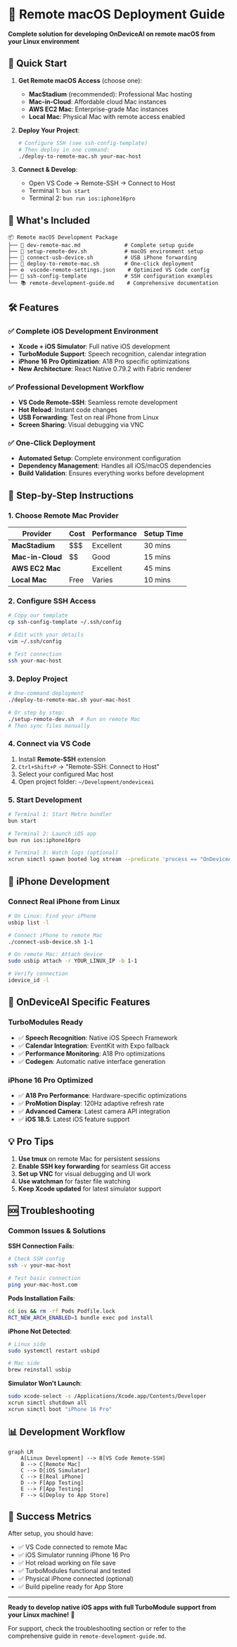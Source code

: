 # 🍎 Remote macOS Deployment Guide

**Complete solution for developing OnDeviceAI on remote macOS from your Linux environment**

## 🎯 Quick Start

1. **Get Remote macOS Access** (choose one):
   - **MacStadium** (recommended): Professional Mac hosting
   - **Mac-in-Cloud**: Affordable cloud Mac instances  
   - **AWS EC2 Mac**: Enterprise-grade Mac instances
   - **Local Mac**: Physical Mac with remote access enabled

2. **Deploy Your Project**:
   ```bash
   # Configure SSH (see ssh-config-template)
   # Then deploy in one command:
   ./deploy-to-remote-mac.sh your-mac-host
   ```

3. **Connect & Develop**:
   - Open VS Code → Remote-SSH → Connect to Host
   - Terminal 1: `bun start`
   - Terminal 2: `bun run ios:iphone16pro`

## 📁 What's Included

```
📦 Remote macOS Development Package
├── 📄 dev-remote-mac.md              # Complete setup guide
├── 🔧 setup-remote-dev.sh            # macOS environment setup
├── 📱 connect-usb-device.sh          # USB iPhone forwarding
├── 🚀 deploy-to-remote-mac.sh        # One-click deployment
├── ⚙️  vscode-remote-settings.json    # Optimized VS Code config
├── 🔑 ssh-config-template            # SSH configuration examples
└── 📚 remote-development-guide.md    # Comprehensive documentation
```

## 🛠 Features

### ✅ Complete iOS Development Environment
- **Xcode + iOS Simulator**: Full native iOS development
- **TurboModule Support**: Speech recognition, calendar integration
- **iPhone 16 Pro Optimization**: A18 Pro specific optimizations
- **New Architecture**: React Native 0.79.2 with Fabric renderer

### ✅ Professional Development Workflow
- **VS Code Remote-SSH**: Seamless remote development
- **Hot Reload**: Instant code changes
- **USB Forwarding**: Test on real iPhone from Linux
- **Screen Sharing**: Visual debugging via VNC

### ✅ One-Click Deployment
- **Automated Setup**: Complete environment configuration
- **Dependency Management**: Handles all iOS/macOS dependencies
- **Build Validation**: Ensures everything works before development

## 🚀 Step-by-Step Instructions

### 1. Choose Remote Mac Provider

| Provider | Cost | Performance | Setup Time |
|----------|------|-------------|------------|
| **MacStadium** | $$$ | Excellent | 30 mins |
| **Mac-in-Cloud** | $$ | Good | 15 mins |
| **AWS EC2 Mac** | $$$$ | Excellent | 45 mins |
| **Local Mac** | Free | Varies | 10 mins |

### 2. Configure SSH Access

```bash
# Copy our template
cp ssh-config-template ~/.ssh/config

# Edit with your details
vim ~/.ssh/config

# Test connection
ssh your-mac-host
```

### 3. Deploy Project

```bash
# One-command deployment
./deploy-to-remote-mac.sh your-mac-host

# Or step by step:
./setup-remote-dev.sh  # Run on remote Mac
# Then sync files manually
```

### 4. Connect via VS Code

1. Install **Remote-SSH** extension
2. `Ctrl+Shift+P` → "Remote-SSH: Connect to Host"
3. Select your configured Mac host
4. Open project folder: `~/Development/ondeviceai`

### 5. Start Development

```bash
# Terminal 1: Start Metro bundler
bun start

# Terminal 2: Launch iOS app
bun run ios:iphone16pro

# Terminal 3: Watch logs (optional)
xcrun simctl spawn booted log stream --predicate 'process == "OnDeviceAI"'
```

## 📱 iPhone Development

### Connect Real iPhone from Linux

```bash
# On Linux: Find your iPhone
usbip list -l

# Connect iPhone to remote Mac
./connect-usb-device.sh 1-1

# On remote Mac: Attach device
sudo usbip attach -r YOUR_LINUX_IP -b 1-1

# Verify connection
idevice_id -l
```

## 🎯 OnDeviceAI Specific Features

### TurboModules Ready
- ✅ **Speech Recognition**: Native iOS Speech Framework
- ✅ **Calendar Integration**: EventKit with Expo fallback  
- ✅ **Performance Monitoring**: A18 Pro optimizations
- ✅ **Codegen**: Automatic native interface generation

### iPhone 16 Pro Optimized
- ✅ **A18 Pro Performance**: Hardware-specific optimizations
- ✅ **ProMotion Display**: 120Hz adaptive refresh rate
- ✅ **Advanced Camera**: Latest camera API integration
- ✅ **iOS 18.5**: Latest iOS feature support

## 💡 Pro Tips

1. **Use tmux** on remote Mac for persistent sessions
2. **Enable SSH key forwarding** for seamless Git access
3. **Set up VNC** for visual debugging and UI work
4. **Use watchman** for faster file watching
5. **Keep Xcode updated** for latest simulator support

## 🆘 Troubleshooting

### Common Issues & Solutions

**SSH Connection Fails**:
```bash
# Check SSH config
ssh -v your-mac-host

# Test basic connection
ping your-mac-host.com
```

**Pods Installation Fails**:
```bash
cd ios && rm -rf Pods Podfile.lock
RCT_NEW_ARCH_ENABLED=1 bundle exec pod install
```

**iPhone Not Detected**:
```bash
# Linux side
sudo systemctl restart usbipd

# Mac side  
brew reinstall usbip
```

**Simulator Won't Launch**:
```bash
sudo xcode-select -s /Applications/Xcode.app/Contents/Developer
xcrun simctl shutdown all
xcrun simctl boot "iPhone 16 Pro"
```

## 📊 Development Workflow

```mermaid
graph LR
    A[Linux Development] --> B[VS Code Remote-SSH]
    B --> C[Remote Mac]
    C --> D[iOS Simulator]
    C --> E[Real iPhone]
    D --> F[App Testing]
    E --> F[App Testing]
    F --> G[Deploy to App Store]
```

## 🎉 Success Metrics

After setup, you should have:
- ✅ VS Code connected to remote Mac
- ✅ iOS Simulator running iPhone 16 Pro  
- ✅ Hot reload working on file save
- ✅ TurboModules functional and tested
- ✅ Physical iPhone connected (optional)
- ✅ Build pipeline ready for App Store

---

**Ready to develop native iOS apps with full TurboModule support from your Linux machine!** 🚀

For support, check the troubleshooting section or refer to the comprehensive guide in `remote-development-guide.md`.